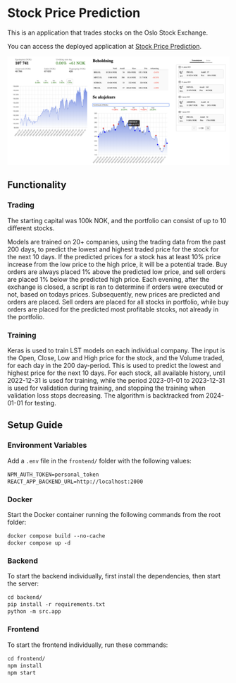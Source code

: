 # Stock Price Prediction

This is an application that trades stocks on the Oslo Stock Exchange.

You can access the deployed application at [Stock Price Prediction](https://stock-price-prediction-frontend.onrender.com/).

![alt text](image.png)

## Functionality

### Trading

The starting capital was 100k NOK, and the portfolio can consist of up to 10 different stocks.

Models are trained on 20+ companies, using the trading data from the past 200 days, to predict the lowest and highest traded price for the stock for the next 10 days. If the predicted prices for a stock has at least 10% price increase from the low price to the high price, it will be a potential trade. Buy orders are always placed 1% above the predicted low price, and sell orders are placed 1% below the predicted high price. Each evening, after the exchange is closed, a script is ran to determine if orders were executed or not, based on todays prices. Subsequently, new prices are predicted and orders are placed. Sell orders are placed for all stocks in portfolio, while buy orders are placed for the predicted most profitable stcoks, not already in the portfolio.

### Training

Keras is used to train LST models on each individual company. The input is the Open, Close, Low and High price for the stock, and the Volume traded, for each day in the 200 day-period. This is used to predict the lowest and highest price for the next 10 days. For each stock, all available history, until 2022-12-31 is used for training, while the period 2023-01-01 to 2023-12-31 is used for validation during training, and stopping the training when validation loss stops decreasing. The algorithm is backtracked from 2024-01-01 for testing.


## Setup Guide

### Environment Variables
Add a `.env` file in the `frontend/` folder with the following values:
```
NPM_AUTH_TOKEN=personal_token
REACT_APP_BACKEND_URL=http://localhost:2000
```

### Docker
Start the Docker container running the following commands from the root folder:
```
docker compose build --no-cache
docker compose up -d
```

### Backend
To start the backend individually, first install the dependencies, then start the server:
```
cd backend/
pip install -r requirements.txt
python -m src.app
```

### Frontend
To start the frontend individually, run these commands:
```
cd frontend/
npm install
npm start
```
